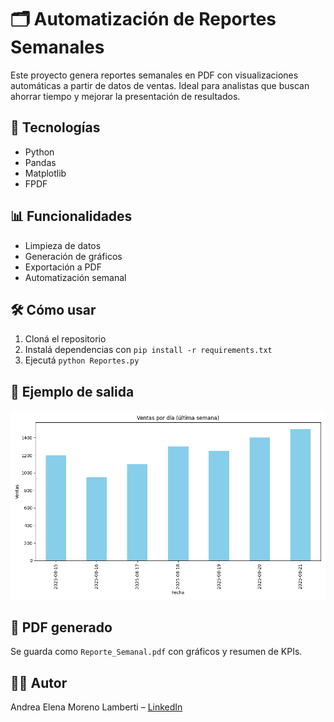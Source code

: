 # 🗂️ Automatización de Reportes Semanales

Este proyecto genera reportes semanales en PDF con visualizaciones automáticas a partir de datos de ventas. Ideal para analistas que buscan ahorrar tiempo y mejorar la presentación de resultados.

## 🚀 Tecnologías
- Python
- Pandas
- Matplotlib
- FPDF

## 📊 Funcionalidades
- Limpieza de datos
- Generación de gráficos
- Exportación a PDF
- Automatización semanal

## 🛠️ Cómo usar
1. Cloná el repositorio
2. Instalá dependencias con `pip install -r requirements.txt`
3. Ejecutá `python Reportes.py`

## 📎 Ejemplo de salida
![Gráfico de ventas](grafico_ventas.png)

## 📄 PDF generado
Se guarda como `Reporte_Semanal.pdf` con gráficos y resumen de KPIs.

## 👩‍💻 Autor
Andrea Elena Moreno Lamberti – [LinkedIn](https://www.linkedin.com/in/andrea-elena-moreno-lamberti-6ab3a7169/)
